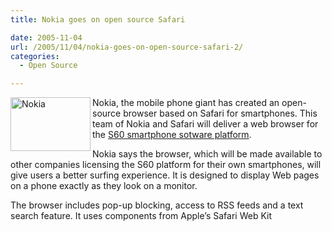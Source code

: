```yaml
---
title: Nokia goes on open source Safari

date: 2005-11-04
url: /2005/11/04/nokia-goes-on-open-source-safari-2/
categories:
  - Open Source

---
```

[<img width="128" height="86" align="left" alt="Nokia" id="image94" src="http://www.fslog.com/wp-content/uploads/2006/01/Nokia.thumbnail.jpg" />][1]

Nokia, the mobile phone giant has created an open-source browser based on Safari for smartphones. This team of Nokia and Safari will deliver a web browser for the [S60 smartphone sotware platform][2].
  
Nokia says the browser, which will be made available to other companies licensing the S60 platform for their own smartphones, will give users a better surfing experience. It is designed to display Web pages on a phone exactly as they look on a monitor.
  
The browser includes pop-up blocking, access to RSS feeds and a text search feature. It uses components from Apple&#8217;s Safari Web Kit

 [1]: http://opensource.nokia.com/
 [2]: http://opensource.nokia.com/projects/S60browser/index.html